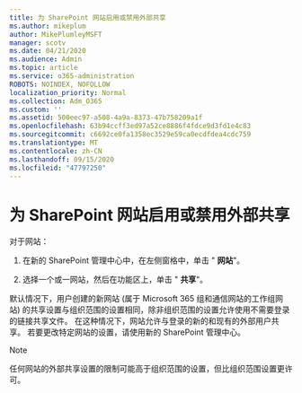 ```yaml
---
title: 为 SharePoint 网站启用或禁用外部共享
ms.author: mikeplum
author: MikePlumleyMSFT
manager: scotv
ms.date: 04/21/2020
ms.audience: Admin
ms.topic: article
ms.service: o365-administration
ROBOTS: NOINDEX, NOFOLLOW
localization_priority: Normal
ms.collection: Adm_O365
ms.custom: ''
ms.assetid: 500eec97-a508-4a9a-8373-47b758209a1f
ms.openlocfilehash: 63b94ccff3ed97a52ce8886f4fdce9d3fd1e4c83
ms.sourcegitcommit: c6692ce0fa1358ec3529e59ca0ecdfdea4cdc759
ms.translationtype: MT
ms.contentlocale: zh-CN
ms.lasthandoff: 09/15/2020
ms.locfileid: "47797250"
---
```

# <a name="turn-external-sharing-on-or-off-for-a-sharepoint-site"></a>为 SharePoint 网站启用或禁用外部共享

对于网站：
  
1. 在新的 SharePoint 管理中心中，在左侧窗格中，单击 " **网站**"。
    
2. 选择一个或一网站，然后在功能区上，单击 " **共享**"。
    
默认情况下，用户创建的新网站 (属于 Microsoft 365 组和通信网站的工作组网站) 的共享设置与组织范围的设置相同，除非组织范围的设置允许使用不需要登录的链接共享文件。 在这种情况下，网站允许与登录的新的和现有的外部用户共享。 若要更改特定网站的设置，请使用新的 SharePoint 管理中心。
  
> [!NOTE]
> 任何网站的外部共享设置的限制可能高于组织范围的设置，但比组织范围设置更许可。 
  

